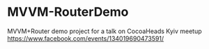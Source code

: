 # MVVM-RouterDemo
MVVM+Router demo project for a talk on CocoaHeads Kyiv meetup https://www.facebook.com/events/134019690473591/
